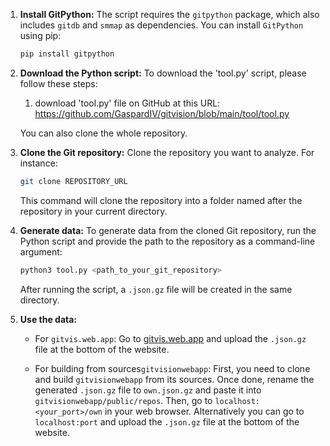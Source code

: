 1. **Install GitPython:**
   The script requires the `gitpython` package, which also includes `gitdb` and `smmap` as dependencies. You can install `GitPython` using pip:

    ```bash
    pip install gitpython
    ```

2. **Download the Python script:**
   To download the 'tool.py' script, please follow these steps:

   1. download 'tool.py' file on GitHub at this URL: https://github.com/GaspardIV/gitvision/blob/main/tool/tool.py
   
   You can also clone the whole repository.
3. **Clone the Git repository:**
   Clone the repository you want to analyze. For instance:

    ```bash
    git clone REPOSITORY_URL
    ```

   This command will clone the repository into a folder named after the repository in your current directory.

4. **Generate data:**
   To generate data from the cloned Git repository, run the Python script and provide the path to the repository as a command-line argument:

    ```bash
    python3 tool.py <path_to_your_git_repository>
    ```

   After running the script, a `.json.gz` file will be created in the same directory.

5. **Use the data:**

   - For `gitvis.web.app`: Go to [gitvis.web.app](https://gitvis.web.app) and upload the `.json.gz` file at the bottom of the website.

   - For building from sources`gitvisionwebapp`: First, you need to clone and build `gitvisionwebapp` from its sources. Once done, rename the generated `.json.gz` file to `own.json.gz` and paste it into `gitvisionwebapp/public/repos`. Then, go to `localhost:<your_port>/own` in your web browser. Alternatively you can go to `localhost:port` and upload the `.json.gz` file at the bottom of the website.
